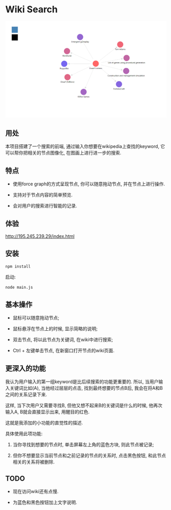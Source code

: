 # Wiki Search

![image](https://github.com/lczch/wiki-search/blob/master/resources/img/ScreenClip.png)

## 用处
  本项目搭建了一个搜索的前端, 通过输入你想要在wikipedia上查找的keyword, 它可以帮你把相关的节点图像化, 在图画上进行进一步的搜索.

## 特点
- 使用force graph的方式呈现节点, 你可以随意拖动节点, 并在节点上进行操作.

- 支持对于节点内容的简单预览.

- 会对用户的搜索进行智能的记录.

## 体验
http://195.245.239.29/index.html

## 安装
``` sh
npm install
```
启动:
``` sh
node main.js
```

## 基本操作
- 鼠标可以随意拖动节点;

- 鼠标悬浮在节点上的时候, 显示简略的说明;

- 双击节点, 将以此节点为关键词, 在wiki中进行搜索;

- Ctrl + 左键单击节点, 在新窗口打开节点的wiki页面.

## 更深入的功能
我认为用户输入的第一组keyword是比后续搜索的功能更重要的.
所以, 当用户输入关键词比如(A), 当他经过层层的点击, 找到最终想要的节点B后, 我会在将A和B之间的关系记录下来.

这样, 当下次用户又需要寻找B, 但他又想不起来B的关键词是什么的时候, 他再次输入A, B就会直接显示出来, 用醒目的红色.

这就是我添加的小功能的直觉性的描述.

具体使用此项功能:

1. 当你寻找到想要的节点时, 单击屏幕左上角的蓝色方块, 则此节点被记录;

2. 但你不想要显示当前节点和之前记录的节点的关系时, 点击黑色按钮, 和此节点相关的关系将被删除.

## TODO
- 现在访问wiki还有点慢.

- 为蓝色和黑色按钮加上文字说明. 

